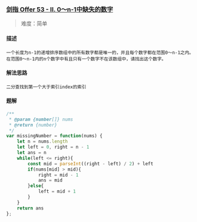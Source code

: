 ### [剑指 Offer 53 - II. 0～n-1中缺失的数字](https://leetcode.cn/problems/que-shi-de-shu-zi-lcof/?plan=lcof&plan_progress=zuo0mji)

> 难度：简单

#### 描述
```
一个长度为n-1的递增排序数组中的所有数字都是唯一的，并且每个数字都在范围0～n-1之内。在范围0～n-1内的n个数字中有且只有一个数字不在该数组中，请找出这个数字。
```

#### 解法思路
```
二分查找到第一个大于索引index的索引
```

#### 题解

```JavaScript
/**
 * @param {number[]} nums
 * @return {number}
 */
var missingNumber = function(nums) {
    let n = nums.length
    let left = 0, right = n - 1
    let ans = n
    while(left <= right){
        const mid = parseInt((right - left) / 2) + left
        if(nums[mid] > mid){
            right = mid - 1
            ans = mid
        }else{
            left = mid + 1
        }
    }
    return ans
};
```